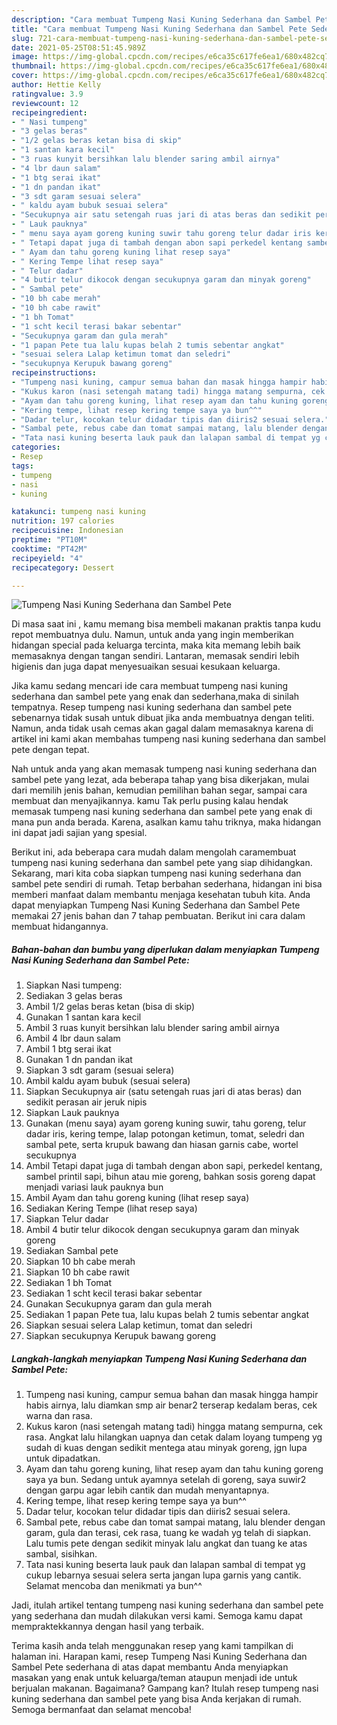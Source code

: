 ```yaml
---
description: "Cara membuat Tumpeng Nasi Kuning Sederhana dan Sambel Pete Sederhana Untuk Jualan"
title: "Cara membuat Tumpeng Nasi Kuning Sederhana dan Sambel Pete Sederhana Untuk Jualan"
slug: 721-cara-membuat-tumpeng-nasi-kuning-sederhana-dan-sambel-pete-sederhana-untuk-jualan
date: 2021-05-25T08:51:45.989Z
image: https://img-global.cpcdn.com/recipes/e6ca35c617fe6ea1/680x482cq70/tumpeng-nasi-kuning-sederhana-dan-sambel-pete-foto-resep-utama.jpg
thumbnail: https://img-global.cpcdn.com/recipes/e6ca35c617fe6ea1/680x482cq70/tumpeng-nasi-kuning-sederhana-dan-sambel-pete-foto-resep-utama.jpg
cover: https://img-global.cpcdn.com/recipes/e6ca35c617fe6ea1/680x482cq70/tumpeng-nasi-kuning-sederhana-dan-sambel-pete-foto-resep-utama.jpg
author: Hettie Kelly
ratingvalue: 3.9
reviewcount: 12
recipeingredient:
- " Nasi tumpeng"
- "3 gelas beras"
- "1/2 gelas beras ketan bisa di skip"
- "1 santan kara kecil"
- "3 ruas kunyit bersihkan lalu blender saring ambil airnya"
- "4 lbr daun salam"
- "1 btg serai ikat"
- "1 dn pandan ikat"
- "3 sdt garam sesuai selera"
- " kaldu ayam bubuk sesuai selera"
- "Secukupnya air satu setengah ruas jari di atas beras dan sedikit perasan air jeruk nipis"
- " Lauk pauknya"
- " menu saya ayam goreng kuning suwir tahu goreng telur dadar iris kering tempe lalap potongan ketimun tomat seledri dan sambal pete serta krupuk bawang dan hiasan garnis cabe wortel secukupnya"
- " Tetapi dapat juga di tambah dengan abon sapi perkedel kentang sambel printil sapi bihun atau mie goreng bahkan sosis goreng dapat menjadi variasi lauk pauknya bun"
- " Ayam dan tahu goreng kuning lihat resep saya"
- " Kering Tempe lihat resep saya"
- " Telur dadar"
- "4 butir telur dikocok dengan secukupnya garam dan minyak goreng"
- " Sambal pete"
- "10 bh cabe merah"
- "10 bh cabe rawit"
- "1 bh Tomat"
- "1 scht kecil terasi bakar sebentar"
- "Secukupnya garam dan gula merah"
- "1 papan Pete tua lalu kupas belah 2 tumis sebentar angkat"
- "sesuai selera Lalap ketimun tomat dan seledri"
- "secukupnya Kerupuk bawang goreng"
recipeinstructions:
- "Tumpeng nasi kuning, campur semua bahan dan masak hingga hampir habis airnya, lalu diamkan smp air benar2 terserap kedalam beras, cek warna dan rasa."
- "Kukus karon (nasi setengah matang tadi) hingga matang sempurna, cek rasa. Angkat lalu hilangkan uapnya dan cetak dalam loyang tumpeng yg sudah di kuas dengan sedikit mentega atau minyak goreng, jgn lupa untuk dipadatkan."
- "Ayam dan tahu goreng kuning, lihat resep ayam dan tahu kuning goreng saya ya bun. Sedang untuk ayamnya setelah di goreng, saya suwir2 dengan garpu agar lebih cantik dan mudah menyantapnya."
- "Kering tempe, lihat resep kering tempe saya ya bun^^"
- "Dadar telur, kocokan telur didadar tipis dan diiris2 sesuai selera."
- "Sambal pete, rebus cabe dan tomat sampai matang, lalu blender dengan garam, gula dan terasi, cek rasa, tuang ke wadah yg telah di siapkan. Lalu tumis pete dengan sedikit minyak lalu angkat dan tuang ke atas sambal, sisihkan."
- "Tata nasi kuning beserta lauk pauk dan lalapan sambal di tempat yg cukup lebarnya sesuai selera serta jangan lupa garnis yang cantik. Selamat mencoba dan menikmati ya bun^^"
categories:
- Resep
tags:
- tumpeng
- nasi
- kuning

katakunci: tumpeng nasi kuning 
nutrition: 197 calories
recipecuisine: Indonesian
preptime: "PT10M"
cooktime: "PT42M"
recipeyield: "4"
recipecategory: Dessert

---
```



![Tumpeng Nasi Kuning Sederhana dan Sambel Pete](https://img-global.cpcdn.com/recipes/e6ca35c617fe6ea1/680x482cq70/tumpeng-nasi-kuning-sederhana-dan-sambel-pete-foto-resep-utama.jpg)

Di masa  saat ini , kamu memang bisa membeli makanan praktis tanpa kudu repot membuatnya dulu. Namun, untuk anda yang ingin memberikan hidangan special pada keluarga tercinta, maka kita memang lebih baik memasaknya dengan tangan sendiri. Lantaran, memasak sendiri lebih higienis dan juga dapat menyesuaikan sesuai kesukaan keluarga.

Jika kamu sedang mencari ide cara membuat tumpeng nasi kuning sederhana dan sambel pete yang enak dan sederhana,maka di sinilah tempatnya. Resep tumpeng nasi kuning sederhana dan sambel pete  sebenarnya tidak susah untuk dibuat jika anda membuatnya dengan teliti. Namun, anda tidak usah cemas akan gagal dalam memasaknya 
karena di artikel ini kami akan membahas tumpeng nasi kuning sederhana dan sambel pete dengan tepat.  



Nah untuk anda yang akan memasak tumpeng nasi kuning sederhana dan sambel pete yang lezat, ada beberapa tahap yang bisa dikerjakan, mulai dari memilih jenis bahan, kemudian pemilihan bahan segar, sampai cara membuat dan menyajikannya. kamu Tak perlu pusing kalau hendak memasak tumpeng nasi kuning sederhana dan sambel pete yang enak di mana pun anda berada. Karena, asalkan kamu  tahu triknya, maka hidangan ini dapat jadi sajian yang spesial.

Berikut ini, ada beberapa cara mudah dalam mengolah caramembuat tumpeng nasi kuning sederhana dan sambel pete yang siap dihidangkan. Sekarang, mari kita coba siapkan tumpeng nasi kuning sederhana dan sambel pete sendiri di rumah. Tetap berbahan sederhana, hidangan ini bisa memberi manfaat dalam membantu menjaga kesehatan tubuh kita. Anda dapat menyiapkan Tumpeng Nasi Kuning Sederhana dan Sambel Pete memakai 27 jenis bahan dan 7 tahap pembuatan. Berikut ini cara dalam membuat hidangannya.

<!--inarticleads1-->

##### Bahan-bahan dan bumbu yang diperlukan dalam menyiapkan Tumpeng Nasi Kuning Sederhana dan Sambel Pete:

1. Siapkan  Nasi tumpeng:
1. Sediakan 3 gelas beras
1. Ambil 1/2 gelas beras ketan (bisa di skip)
1. Gunakan 1 santan kara kecil
1. Ambil 3 ruas kunyit bersihkan lalu blender saring ambil airnya
1. Ambil 4 lbr daun salam
1. Ambil 1 btg serai ikat
1. Gunakan 1 dn pandan ikat
1. Siapkan 3 sdt garam (sesuai selera)
1. Ambil  kaldu ayam bubuk (sesuai selera)
1. Siapkan Secukupnya air (satu setengah ruas jari di atas beras) dan sedikit perasan air jeruk nipis
1. Siapkan  Lauk pauknya
1. Gunakan  (menu saya) ayam goreng kuning suwir, tahu goreng, telur dadar iris, kering tempe, lalap potongan ketimun, tomat, seledri dan sambal pete, serta krupuk bawang dan hiasan garnis cabe, wortel secukupnya
1. Ambil  Tetapi dapat juga di tambah dengan abon sapi, perkedel kentang, sambel printil sapi, bihun atau mie goreng, bahkan sosis goreng dapat menjadi variasi lauk pauknya bun
1. Ambil  Ayam dan tahu goreng kuning (lihat resep saya)
1. Sediakan  Kering Tempe (lihat resep saya)
1. Siapkan  Telur dadar
1. Ambil 4 butir telur dikocok dengan secukupnya garam dan minyak goreng
1. Sediakan  Sambal pete
1. Siapkan 10 bh cabe merah
1. Siapkan 10 bh cabe rawit
1. Sediakan 1 bh Tomat
1. Sediakan 1 scht kecil terasi bakar sebentar
1. Gunakan Secukupnya garam dan gula merah
1. Sediakan 1 papan Pete tua, lalu kupas belah 2 tumis sebentar angkat
1. Siapkan sesuai selera Lalap ketimun, tomat dan seledri
1. Siapkan secukupnya Kerupuk bawang goreng




<!--inarticleads2-->

##### Langkah-langkah menyiapkan Tumpeng Nasi Kuning Sederhana dan Sambel Pete:

1. Tumpeng nasi kuning, campur semua bahan dan masak hingga hampir habis airnya, lalu diamkan smp air benar2 terserap kedalam beras, cek warna dan rasa.
1. Kukus karon (nasi setengah matang tadi) hingga matang sempurna, cek rasa. Angkat lalu hilangkan uapnya dan cetak dalam loyang tumpeng yg sudah di kuas dengan sedikit mentega atau minyak goreng, jgn lupa untuk dipadatkan.
1. Ayam dan tahu goreng kuning, lihat resep ayam dan tahu kuning goreng saya ya bun. Sedang untuk ayamnya setelah di goreng, saya suwir2 dengan garpu agar lebih cantik dan mudah menyantapnya.
1. Kering tempe, lihat resep kering tempe saya ya bun^^
1. Dadar telur, kocokan telur didadar tipis dan diiris2 sesuai selera.
1. Sambal pete, rebus cabe dan tomat sampai matang, lalu blender dengan garam, gula dan terasi, cek rasa, tuang ke wadah yg telah di siapkan. Lalu tumis pete dengan sedikit minyak lalu angkat dan tuang ke atas sambal, sisihkan.
1. Tata nasi kuning beserta lauk pauk dan lalapan sambal di tempat yg cukup lebarnya sesuai selera serta jangan lupa garnis yang cantik. Selamat mencoba dan menikmati ya bun^^




Jadi, itulah artikel tentang  tumpeng nasi kuning sederhana dan sambel pete  yang sederhana dan mudah dilakukan versi kami. Semoga kamu dapat mempraktekkannya dengan hasil yang terbaik. 

Terima kasih anda telah menggunakan resep yang kami tampilkan di halaman ini. Harapan kami, resep  Tumpeng Nasi Kuning Sederhana dan Sambel Pete sederhana di atas dapat membantu Anda menyiapkan masakan yang enak untuk keluarga/teman ataupun menjadi ide untuk berjualan makanan. Bagaimana? Gampang kan? Itulah resep tumpeng nasi kuning sederhana dan sambel pete yang bisa Anda kerjakan di rumah. Semoga bermanfaat dan selamat mencoba!

